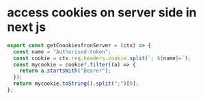 # access cookies on server side in next js 

```js
export const getCoookiesfronServer = (ctx) => {
  const name = "Authorised-token";
  const cookie = ctx.req.headers.cookie.split(`; ${name}=`);
  const mycookie = cookie?.filter((a) => {
    return a.startsWith("Bearer");
  });
  return mycookie.toString().split(";")[0];
};
```
